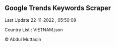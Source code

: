 

## Google Trends Keywords Scraper 
 
Last Update 22-11-2022 , 05:50:09

Country List :
VIETNAM.json



© Abdul Muttaqin 

